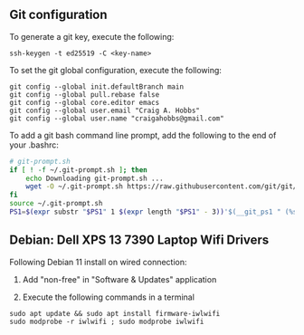 ## Git configuration

To generate a git key, execute the following:

```
ssh-keygen -t ed25519 -C <key-name>
```

To set the git global configuration, execute the following:

```
git config --global init.defaultBranch main
git config --global pull.rebase false
git config --global core.editor emacs
git config --global user.email "Craig A. Hobbs"
git config --global user.name "craigahobbs@gmail.com"
```

To add a git bash command line prompt, add the following to the end of your .bashrc:

``` sh
# git-prompt.sh
if [ ! -f ~/.git-prompt.sh ]; then
    echo Downloading git-prompt.sh ...
    wget -O ~/.git-prompt.sh https://raw.githubusercontent.com/git/git/master/contrib/completion/git-prompt.sh
fi
source ~/.git-prompt.sh
PS1=$(expr substr "$PS1" 1 $(expr length "$PS1" - 3))'$(__git_ps1 " (%s)")'${PS1: -3}
```


## Debian: Dell XPS 13 7390 Laptop Wifi Drivers

Following Debian 11 install on wired connection:

1. Add "non-free" in "Software & Updates" application

2. Execute the following commands in a terminal
```
sudo apt update && sudo apt install firmware-iwlwifi
sudo modprobe -r iwlwifi ; sudo modprobe iwlwifi
```
